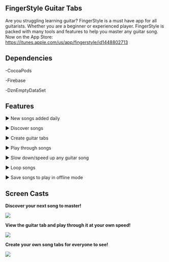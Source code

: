 

## FingerStyle Guitar Tabs

Are you struggling learning guitar? FingerStyle is a must have app for all guitarists. Whether you are a beginner or experienced player. FingerStyle is packed with many tools and features to help you master any guitar song. Now on the App Store: https://itunes.apple.com/us/app/fingerstyle/id1448802713

## Dependencies

-CocoaPods

-Firebase

-DznEmptyDataSet

## Features

▶ New songs added daily

▶ Discover songs

▶ Create guitar tabs

▶ Play through songs

▶ Slow down/speed up any guitar song

▶ Loop songs

▶ Save songs to play in offline mode

## Screen Casts


**Discover your next song to master!**

![](https://lh3.googleusercontent.com/nwsucZTWbZhg60hubuuq-2U3eHuWljmNWyfv5LPU73U3xILxsvvMDCYVvPeLbeMV8rwRc9KKoio)

**View the guitar tab and play through it at your own speed!**

![](https://lh3.googleusercontent.com/nuARKSPcc7xFEaaTrSQA68TFDiwOE3KbNWurPIv7CY8mG0zHBnrGYhLqUrrPuMpLJX0B0Rhc4cA)

**Create your own song tabs for everyone to see!**

![](https://lh3.googleusercontent.com/Lpdm1_umN1TebjMchHHdsvT_36SPQFgCKdwcQjmWG-l_EVvlzhFRDVW7DXxiQCuYyh9TG9hbO34)
